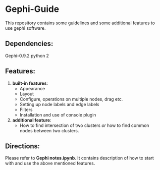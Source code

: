 # Gephi-Guide
This repository contains some guidelines and some additional features to use gephi software.

## Dependencies:
Gephi-0.9.2
python 2

## Features:
1. __built-in features__:
     - Appearance
     - Layout
     - Configure, operations on multiple nodes, drag etc.
     - Setting up node labels and edge labels
     - Filters
     - Installation and use of console plugin
2. **additional feature**:
     - How to find intersection of two clusters _or_ how to find common nodes between two clusters.
  
## Directions:
Please refer to **Gephi notes.ipynb**. It contains description of how to start with and use the above mentioned features.
